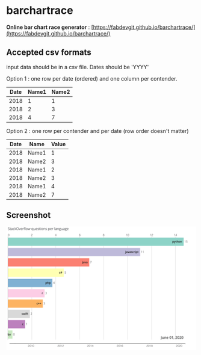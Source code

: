 # barchartrace
**Online bar chart race generator** :
[https://fabdevgit.github.io/barchartrace/](https://fabdevgit.github.io/barchartrace/)

## Accepted csv formats
input data should be in a csv file.
Dates should be 'YYYY'

Option 1 : one row per date (ordered) and one column per contender.

Date | Name1 | Name2
--- | --- | ---
2018 | 1 | 1
2018 | 2 | 3
2018 | 4 | 7

Option 2 : one row per contender and per date (row order doesn't matter)

Date | Name | Value
--- | --- | ---
2018 | Name1 | 1
2018 | Name2 | 3
2018 | Name1 | 2
2018 | Name2 | 3
2018 | Name1 | 4
2018 | Name2 | 7

## Screenshot

![screnshot](css/demo.png)
